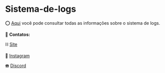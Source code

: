 # Sistema-de-logs

⭕ [Aqui](https://github.com/Wortex-Store/Sistema-de-grupos/wiki/Sistema-de-grupos) você pode consultar todas as informações sobre o sistema de logs.

📲 **Contatos:**

⛓️ [Site](http://wortexstore.com.br/)

💾 [Instagram](https://instagram.com/wortexstore)

☎️ [Discord](https://discord.gg/wortex)
